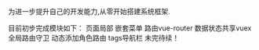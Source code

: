 为进一步提升自己的开发能力,从零开始搭建系统框架.

目前初步完成模块如下：
	页面局部
	嵌套菜单
	路由vue-router
	数据状态共享vuex
	全局路由守卫
	动态添加角色路由
	tags导航栏
	未完待续！
